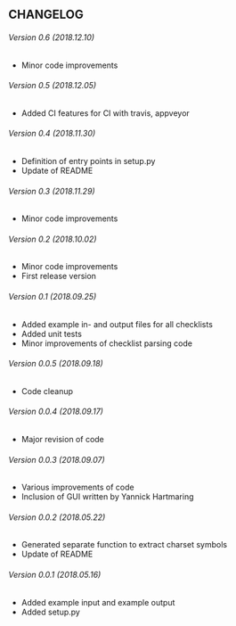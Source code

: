 CHANGELOG
---------
###### Version 0.6 (2018.12.10)
* Minor code improvements
###### Version 0.5 (2018.12.05)
* Added CI features for CI with travis, appveyor
###### Version 0.4 (2018.11.30)
* Definition of entry points in setup.py
* Update of README
###### Version 0.3 (2018.11.29)
* Minor code improvements
###### Version 0.2 (2018.10.02)
* Minor code improvements
* First release version
###### Version 0.1 (2018.09.25)
* Added example in- and output files for all checklists
* Added unit tests
* Minor improvements of checklist parsing code
###### Version 0.0.5 (2018.09.18)
* Code cleanup
###### Version 0.0.4 (2018.09.17)
* Major revision of code
###### Version 0.0.3 (2018.09.07)
* Various improvements of code
* Inclusion of GUI written by Yannick Hartmaring
###### Version 0.0.2 (2018.05.22)
* Generated separate function to extract charset symbols
* Update of README
###### Version 0.0.1 (2018.05.16)
* Added example input and example output
* Added setup.py
